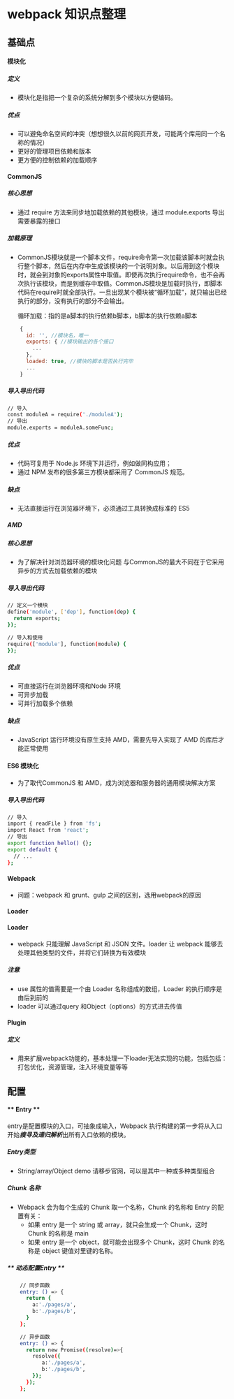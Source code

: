 # webpack 知识点整理

## 	基础点
#### 		模块化
##### 定义
- 模块化是指把一个复杂的系统分解到多个模块以方便编码。

##### 优点
- 可以避免命名空间的冲突（想想很久以前的网页开发，可能两个库用同一个名称的情况）
- 更好的管理项目依赖和版本
- 更方便的控制依赖的加载顺序

#### CommonJS
##### **核心思想**
- 通过 require 方法来同步地加载依赖的其他模块，通过 module.exports 导出需要暴露的接口

##### **加载原理**
- CommonJS模块就是一个脚本文件，require命令第一次加载该脚本时就会执行整个脚本，然后在内存中生成该模块的一个说明对象。以后用到这个模块时，就会到对象的exports属性中取值。即使再次执行require命令，也不会再次执行该模块，而是到缓存中取值。CommonJS模块是加载时执行，即脚本代码在require时就全部执行。一旦出现某个模块被“循环加载”，就只输出已经执行的部分，没有执行的部分不会输出。

	循环加载：指的是a脚本的执行依赖b脚本，b脚本的执行依赖a脚本
```js
	{
	  id: '', //模块名，唯一
	  exports: { //模块输出的各个接口
		...
	  },
	  loaded: true, //模块的脚本是否执行完毕
	  ...
	}
```

##### **导入导出代码**
```bash
// 导入
const moduleA = require('./moduleA');
// 导出
module.exports = moduleA.someFunc;
```
##### **优点**
- 代码可复用于 Node.js 环境下并运行，例如做同构应用；
- 通过 NPM 发布的很多第三方模块都采用了 CommonJS 规范。

##### **缺点**
- 无法直接运行在浏览器环境下，必须通过工具转换成标准的 ES5 

##### AMD
##### **核心思想**
- 为了解决针对浏览器环境的模块化问题 与CommonJS的最大不同在于它采用异步的方式去加载依赖的模块

##### **导入导出代码**
```bash
// 定义一个模块
define('module', ['dep'], function(dep) {
  return exports;
});

// 导入和使用
require(['module'], function(module) {
});
```

##### **优点**
- 可直接运行在浏览器环境和Node 环境
- 可异步加载
- 可并行加载多个依赖

##### **缺点**
- JavaScript 运行环境没有原生支持 AMD，需要先导入实现了 AMD 的库后才能正常使用

#### ES6 模块化
- 为了取代CommonJS 和 AMD，成为浏览器和服务器的通用模块解决方案

##### **导入导出代码**
```bash
// 导入
import { readFile } from 'fs';
import React from 'react';
// 导出
export function hello() {};
export default {
  // ...
};
```

#### 		Webpack
- 问题：webpack 和 grunt、gulp 之间的区别，选用webpack的原因

#### **Loader**
#### **Loader**
- webpack 只能理解 JavaScript 和 JSON 文件。loader 让 webpack 能够去处理其他类型的文件，并将它们转换为有效模块

##### **注意**
- use 属性的值需要是一个由 Loader 名称组成的数组，Loader 的执行顺序是由后到前的
- loader 可以通过query 和Object（options）的方式进去传值

#### **Plugin**
##### **定义**
- 用来扩展webpack功能的，基本处理一下loader无法实现的功能，包括包括：打包优化，资源管理，注入环境变量等等

## 配置

#### ** Entry **
entry是配置模块的入口，可抽象成输入，Webpack 执行构建的第一步将从入口开始***搜寻及递归解析***出所有入口依赖的模块。

##### **Entry类型**
- String/array/Object  demo 请移步官网，可以是其中一种或多种类型组合

##### Chunk 名称
- Webpack 会为每个生成的 Chunk 取一个名称，Chunk 的名称和 Entry 的配置有关：
	- 如果 entry 是一个 string 或 array，就只会生成一个 Chunk，这时 Chunk 的名称是 main
	- 如果 entry 是一个 object，就可能会出现多个 Chunk，这时 Chunk 的名称是 object 键值对里键的名称。

##### ** 动态配置Entry **
```bash
	// 同步函数
	entry: () => {
	  return {
		a:'./pages/a',
		b:'./pages/b',
	  }
	};

	// 异步函数
	entry: () => {
	  return new Promise((resolve)=>{
		resolve({
		   a:'./pages/a',
		   b:'./pages/b',
		});
	  });
	};
```